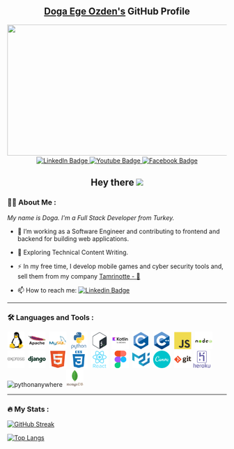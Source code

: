 <section id="header" align="center">
    <h1><a href="https://tamrinotte.pythonanywhere.com">Doga Ege Ozden's</a> GitHub Profile</h1>
    <img src="https://media0.giphy.com/media/Dee2WU1pMHhRYoSB00/giphy.gif?cid=790b76115949ae8b411016245525440192edb105a7293e60&rid=giphy.gif&ct=g" width="600" height="300"/>
    <div id="badges">
        <a href="https://www.linkedin.com/in/doga-ege-ozden-a78194193/">
            <img src="https://img.shields.io/badge/LinkedIn-blue?style=for-the-badge&logo=linkedin&logoColor=white" alt="LinkedIn Badge"/>
        </a>
        <a href="https://www.youtube.com/channel/UCgcQ4tMRyt2XI48a-LuG83w">
            <img src="https://img.shields.io/badge/YouTube-red?style=for-the-badge&logo=youtube&logoColor=white" alt="Youtube Badge"/>
        </a>
        <a href="https://www.facebook.com/DoaOzz">
            <img src="https://img.shields.io/badge/Facebook-blue?style=for-the-badge&logo=facebook&logoColor=white" alt="Facebook Badge"/>
        </a>
    </div>
    <h2>Hey there <img src="https://media.giphy.com/media/hvRJCLFzcasrR4ia7z/giphy.gif" width="30px"/></h2>
</section>

### :man_technologist: About Me :

<para><em>My name is Doga. I'm a Full Stack Developer from Turkey.</em></para>

- :telescope: I’m working as a Software Engineer and contributing to frontend and backend for building web applications.

- :seedling: Exploring Technical Content Writing.

- :zap: In my free time, I develop mobile games and cyber security tools and, sell them from my company [Tamrinotte - :briefcase:](https://tamrinotte.pythonanywhere.com)

- :mailbox: How to reach me: [![Linkedin Badge](https://img.shields.io/badge/-Doga_Ege_Ozden-blue?style=flat&logo=Linkedin&logoColor=white)](https://www.linkedin.com/in/doga-ege-ozden-a78194193/)
---

### :hammer_and_wrench: Languages and Tools :
<div>
  <img src="https://github.com/devicons/devicon/blob/master/icons/linux/linux-original.svg" title="Linux" alt="linux" width="40" height="40"/>&nbsp;
  <img src="https://github.com/devicons/devicon/blob/master/icons/apache/apache-original-wordmark.svg" title="Apache" alt="apache" width="40" height="40"/>&nbsp;
  <img src="https://github.com/devicons/devicon/blob/master/icons/mysql/mysql-original-wordmark.svg" title="MySQL"  alt="mysql" width="40" height="40"/>&nbsp;
  <img src="https://github.com/devicons/devicon/blob/master/icons/python/python-original-wordmark.svg" title="Python" alt="python" width="40" height="40"/>&nbsp;
  <img src="https://github.com/devicons/devicon/blob/master/icons/bash/bash-original.svg" title="Bash" alt="bash" width="40" height="40"/>&nbsp;
  <img src="https://github.com/devicons/devicon/blob/master/icons/kotlin/kotlin-original-wordmark.svg" title="Kotlin" alt="kotlin" width="40" height="40"/>&nbsp;
  <img src="https://github.com/devicons/devicon/blob/master/icons/c/c-original.svg" title="C" alt="c" width="40" height="40"/>&nbsp;
  <img src="https://github.com/devicons/devicon/blob/master/icons/cplusplus/cplusplus-original.svg" title="CPlusPlus" alt="cplusplus" width="40" height="40"/>&nbsp;
  <img src="https://github.com/devicons/devicon/blob/master/icons/javascript/javascript-original.svg" title="JavaScript" alt="javascript" width="40" height="40"/>&nbsp;
  <img src="https://github.com/devicons/devicon/blob/master/icons/nodejs/nodejs-original-wordmark.svg" title="NodeJS" alt="nodejs" width="40" height="40"/>&nbsp;
  <img src="https://github.com/devicons/devicon/blob/master/icons/express/express-original-wordmark.svg" title="Express" alt="express" width="40" height="40"/>&nbsp;
  <img src="https://github.com/devicons/devicon/blob/master/icons/django/django-plain-wordmark.svg" title="Django" alt="django" width="40" height="40"/>&nbsp;
  <img src="https://github.com/devicons/devicon/blob/master/icons/html5/html5-original.svg" title="HTML5" alt="html" width="40" height="40"/>&nbsp;
  <img src="https://github.com/devicons/devicon/blob/master/icons/css3/css3-plain-wordmark.svg"  title="CSS3" alt="css" width="40" height="40"/>&nbsp;
  <img src="https://github.com/devicons/devicon/blob/master/icons/react/react-original-wordmark.svg" title="React" alt="react" width="40" height="40"/>&nbsp;
  <img src="https://github.com/devicons/devicon/blob/master/icons/figma/figma-original.svg" title="Figma" alt="figma" width="40" height="40"/>&nbsp;
  <img src="https://github.com/devicons/devicon/blob/master/icons/materialui/materialui-original.svg" title="Material UI" alt="material ui" width="40" height="40"/>&nbsp;
  <img src="https://github.com/devicons/devicon/blob/master/icons/canva/canva-original.svg" title="Canva" alt="canva" width="40" height="40"/>&nbsp;
  <img src="https://github.com/devicons/devicon/blob/master/icons/git/git-original-wordmark.svg" title="Git" alt="git" width="40" height="40"/>
  <img src="https://github.com/devicons/devicon/blob/master/icons/heroku/heroku-original-wordmark.svg" title="Heroku" alt="heroku" width="40" height="40"/>
  <img src="https://www.pythonanywhere.com/static/anywhere/images/PA-logo.svg" title="Pythonanywhere" alt="pythonanywhere" width="40" height="40"/>&nbsp;
  <img src="https://github.com/devicons/devicon/blob/master/icons/mongodb/mongodb-original-wordmark.svg" title="MongoDB" alt="mongodb" width="40" height="40"/>&nbsp;
</div>

---

### :fire: My Stats :

[![GitHub Streak](http://github-readme-streak-stats.herokuapp.com?user=dogaegeozden&theme=dark&background=000000)](https://git.io/streak-stats)

[![Top Langs](https://github-readme-stats.vercel.app/api/top-langs/?username=dogaegeozden&layout=compact&theme=vision-friendly-dark)](https://github.com/anuraghazra/github-readme-stats)
